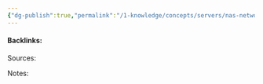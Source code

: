 ```yaml
---
{"dg-publish":true,"permalink":"/1-knowledge/concepts/servers/nas-network-attached-storage/","tags":["tech","servers","#computer-hardware"],"created":"2025-07-25T12:38:02.306+10:00","updated":"2025-08-06T16:23:31.861+10:00"}
---
```






#### Backlinks:
Sources:


Notes:
